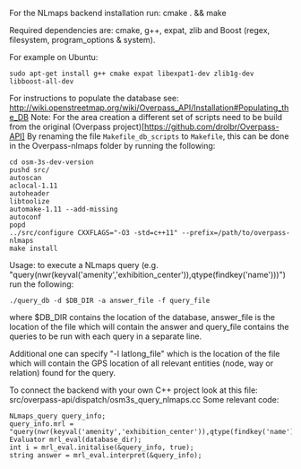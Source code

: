 For the NLmaps backend installation run: cmake . && make

Required dependencies are: cmake, g++, expat, zlib and Boost (regex, filesystem, program_options & system).

For example on Ubuntu:

    sudo apt-get install g++ cmake expat libexpat1-dev zlib1g-dev libboost-all-dev

For instructions to populate the database see: http://wiki.openstreetmap.org/wiki/Overpass_API/Installation#Populating_the_DB
Note: For the area creation a different set of scripts need to be build from the original (Overpass project)[https://github.com/drolbr/Overpass-API]
By renaming the file `Makefile_db_scripts` to `Makefile`, this can be done in the Overpass-nlmaps folder by running the following:

    cd osm-3s-dev-version
    pushd src/
    autoscan
    aclocal-1.11
    autoheader
    libtoolize
    automake-1.11 --add-missing
    autoconf
    popd
    ../src/configure CXXFLAGS="-O3 -std=c++11" --prefix=/path/to/overpass-nlmaps
    make install

Usage:
to execute a NLmaps query (e.g. "query(nwr(keyval('amenity','exhibition_center')),qtype(findkey('name')))") run the following:

``./query_db -d $DB_DIR -a answer_file -f query_file``

where $DB_DIR contains the location of the database, answer_file is the location of the file which will contain the answer and query_file contains the queries to be run with each query in a separate line.

Additional one can specify "-l latlong_file" which is the location of the file which will contain the GPS location of all relevant entities (node, way or relation) found for the query.

To connect the backend with your own C++ project look at this file: src/overpass-api/dispatch/osm3s_query_nlmaps.cc
Some relevant code:

    NLmaps_query query_info;
    query_info.mrl = "query(nwr(keyval('amenity','exhibition_center')),qtype(findkey('name')))";
    Evaluator mrl_eval(database_dir);
    int i = mrl_eval.initalise(&query_info, true);
    string answer = mrl_eval.interpret(&query_info);
